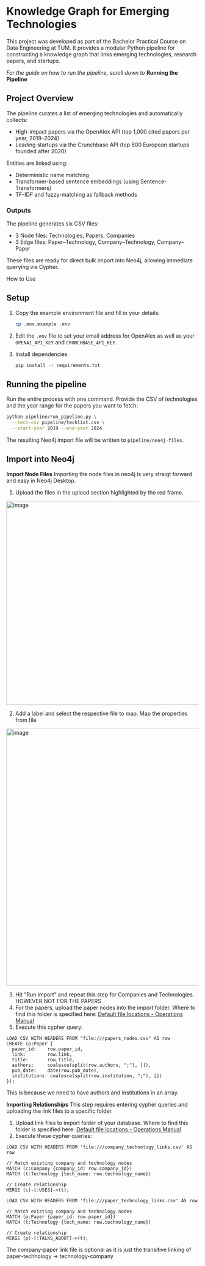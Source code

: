 # Knowledge Graph for Emerging Technologies
This project was developed as part of the Bachelor Practical Course on Data Engineering at TUM. It provides a modular Python pipeline for constructing a knowledge graph that links emerging technologies, research papers, and startups.

*For the guide on how to run the pipeline, scroll down to* **Running the Pipeline** 

## Project Overview
The pipeline curates a list of emerging technologies and automatically collects:

- High-impact papers via the OpenAlex API (top 1,000 cited papers per year, 2019–2024)
- Leading startups via the Crunchbase API (top 800 European startups founded after 2020)

Entities are linked using:
- Deterministic name matching
- Transformer-based sentence embeddings (using Sentence-Transformers)
- TF-IDF and fuzzy-matching as fallback methods

### Outputs
The pipeline generates six CSV files:
- 3 Node files: Technologies, Papers, Companies
- 3 Edge files: Paper–Technology, Company–Technology, Company–Paper

These files are ready for direct bulk import into Neo4j, allowing immediate querying via Cypher.

How to Use

## Setup

1. Copy the example environment file and fill in your details:
   ```bash
   cp .env.example .env
   ```

2. Edit the `.env` file to set your email address for OpenAlex as well as your
   `OPENAI_API_KEY` and `CRUNCHBASE_API_KEY`.

3. Install dependencies
    ```bash
    pip install -r requirements.txt
    ```


## Running the pipeline

Run the entire process with one command. Provide the CSV of technologies and the
year range for the papers you want to fetch:

```bash
python pipeline/run_pipeline.py \
  --tech-csv pipeline/techlist.csv \
  --start-year 2019 --end-year 2024
```

The resulting Neo4j import file will be written to
`pipeline/neo4j-files`.

## Import into Neo4j

**Import Node Files**
Importing the node files in neo4j is very straigt forward and easy in Neo4j Desktop.

1. Upload the files in the upload section highlighted by the red frame.

<img width="941" height="532" alt="image" src="https://github.com/user-attachments/assets/2fe748a5-2c6f-47ad-a34c-f7b490466060" />

2. Add a label and select the respective file to map. Map the properties from file
<img width="946" height="672" alt="image" src="https://github.com/user-attachments/assets/63450589-0877-485e-82f4-af760597920c" />

3. Hit "Run import" and repeat this step for Companies and Technologies. HOWEVER NOT FOR THE PAPERS
4. For the papers, upload the paper nodes into the import folder. Where to find this folder is specified here: [Default file locations - Operations Manual](https://neo4j.com/docs/operations-manual/current/configuration/file-locations/#neo4j-import)
5. Execute this cypher query:
```cypher
LOAD CSV WITH HEADERS FROM "file:///papers_nodes.csv" AS row
CREATE (p:Paper {
  paper_id:    row.paper_id,
  link:        row.link,
  title:       row.title,
  authors:     coalesce(split(row.authors, ";"), []),
  pub_date:    date(row.pub_date),
  institutions: coalesce(split(row.institution, ";"), [])
});
```
This is because we need to have authors and institutions in an array. 

**Importing Relationships**
This step requires entering cypher queries and uploading the link files to a specific folder.
1. Upload link files to import folder of your database. Where to find this folder is specified here: [Default file locations - Operations Manual](https://neo4j.com/docs/operations-manual/current/configuration/file-locations/#neo4j-import)
2. Execute these cypher queries:
```cypher
LOAD CSV WITH HEADERS FROM 'file:///company_technology_links.csv' AS row

// Match existing company and technology nodes
MATCH (c:Company {company_id: row.company_id})
MATCH (t:Technology {tech_name: row.technology_name})

// Create relationship
MERGE (c)-[:USES]->(t);
```
```cypher
LOAD CSV WITH HEADERS FROM 'file:///paper_technology_links.csv' AS row

// Match existing company and technology nodes
MATCH (p:Paper {paper_id: row.paper_id})
MATCH (t:Technology {tech_name: row.technology_name})

// Create relationship
MERGE (p)-[:TALKS_ABOUT]->(t);
```
The company-paper link file is optional as it is just the transitive linking of paper-technology -> technology-company

